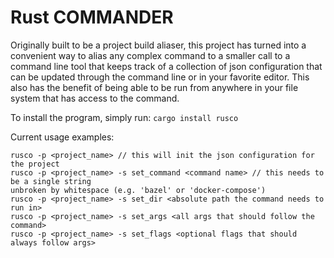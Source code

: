 # Rust COMMANDER

Originally built to be a project build aliaser, this project has turned into a convenient way to
alias any complex command to a smaller call to a command line tool that keeps track of a collection
of json configuration that can be updated through the command line or in your favorite editor. This
also has the benefit of being able to be run from anywhere in your file system that has access to
the command.

To install the program, simply run:
`cargo install rusco`

Current usage examples:

```
rusco -p <project_name> // this will init the json configuration for the project
rusco -p <project_name> -s set_command <command name> // this needs to be a single string
unbroken by whitespace (e.g. 'bazel' or 'docker-compose')
rusco -p <project_name> -s set_dir <absolute path the command needs to run in>
rusco -p <project_name> -s set_args <all args that should follow the command>
rusco -p <project_name> -s set_flags <optional flags that should always follow args>
```

